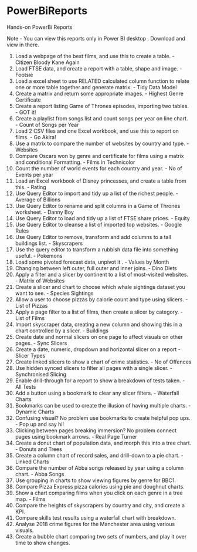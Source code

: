 # PowerBiReports
Hands-on PowerBi Reports

Note - You can view this reports only in Power BI desktop . Download and view in there.

1) Load a webpage of the best films, and use this to create a table. - Citizen Bloody Kane Again
2) Load FTSE data, and create a report with a table, shape and image. - Footsie
3) Load a excel sheet to use RELATED calculated column function to relate one or more table together and generate matrix. - Tidy Data Model
4) Create a matrix and return some appropriate images. - Highest Genre Certificate
5) Create a report listing Game of Thrones episodes, importing two tables. - GOT it!
6) Create a playlist from songs list and count songs per year on line chart. - Count of Songs per Year
7) Load 2 CSV files and one Excel workbook, and use this to report on films. - Go Akira!
8) Use a matrix to compare the number of websites by country and type. - Websites
9) Compare Oscars won by genre and certificate for films using a matrix and conditional Formatting. - Films in Technicolor
10) Count the number of world events for each country and year. - No of Events per year
11) Load an Excel workbook of Disney princesses, and create a table from this. - Rating
12) Use Query Editor to import and tidy up a list of the richest people. - Average of Billions
13) Use Query Editor to rename and split columns in a Game of Thrones worksheet. - Danny Boy
14) Use Query Editor to load and tidy up a list of FTSE share prices. - Equity
15) Use Query Editor to cleanse a list of imported top websites. - Google Rules
16) Use Query Editor to remove, transform and add columns to a tall buildings list. - Skyscrapers
17) Use the query editor to transform a rubbish data file into something useful. - Pokemons
18) Load some pivoted forecast data, unpivot it . - Values by Month
19) Changing between left outer, full outer and inner joins. - Dino Diets
20) Apply a filter and a slicer by continent to a list of most-visited websites. - Matrix of Websites
21) Create a slicer and chart to choose which whale sightings dataset you want to see. - Species Sightings
22) Allow a user to choose pizzas by calorie count and type using slicers. - List of Pizzas
23) Apply a page filter to a list of films, then create a slicer by category. - List of Films
24) Import skyscraper data, creating a new column and showing this in a chart controlled by a slicer. - Buildings
25) Create date and normal slicers on one page to affect visuals on other pages. - Sync Slicers
26) Create a date, numeric, dropdown and horizontal slicer on a report - Slicer Types
27) Create linked slicers to show a chart of crime statistics. - No of Offences
28) Use hidden synced slicers to filter all pages with a single slicer. - Synchronised Slicing
29) Enable drill-through for a report to show a breakdown of tests taken. - All Tests
30) Add a button using a bookmark to clear any slicer filters. - Waterfall Charts
31) Bookmarks can be used to create the illusion of having multiple charts. - Dynamic Charts
32) Confusing visual? No problem use bookmarks to create helpful pop ups. - Pop up and say hi!
33) Clicking between pages breaking immersion? No problem connect pages using bookmark arrows. - Real Page Turner
34) Create a donut chart of population data, and morph this into a tree chart. - Donuts and Trees
35) Create a column chart of record sales, and drill-down to a pie chart. - Linked Charts
36) Compare the number of Abba songs released by year using a column chart. - Abba Songs
37) Use grouping in charts to show viewing figures by genre for BBC1. 
38) Compare Pizza Express pizza calories using pie and doughnut charts.
39) Show a chart comparing films when you click on each genre in a tree map. - Films
40) Compare the heights of skyscrapers by country and city, and create a KPI.
41) Compare skills test results using a waterfall chart with breakdown.
42) Analyse 2018 crime figures for the Manchester area using various visuals.
43) Create a bubble chart comparing two sets of numbers, and play it over time to show changes.


